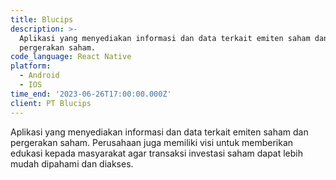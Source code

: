 ```yaml
---
title: Blucips
description: >-
  Aplikasi yang menyediakan informasi dan data terkait emiten saham dan
  pergerakan saham. 
code_language: React Native
platform:
  - Android
  - IOS
time_end: '2023-06-26T17:00:00.000Z'
client: PT Blucips
---
```


Aplikasi yang menyediakan informasi dan data terkait emiten saham dan pergerakan saham. Perusahaan juga memiliki visi untuk memberikan edukasi kepada masyarakat agar transaksi investasi saham dapat lebih mudah dipahami dan diakses.

